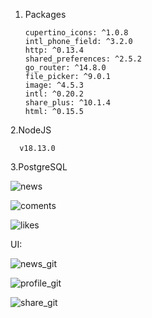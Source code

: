 1. Packages

       cupertino_icons: ^1.0.8
       intl_phone_field: ^3.2.0
       http: ^0.13.4
       shared_preferences: ^2.5.2
       go_router: ^14.8.0
       file_picker: ^9.0.1
       image: ^4.5.3
       intl: ^0.20.2
       share_plus: ^10.1.4
       html: ^0.15.5

2.NodeJS

      v18.13.0

3.PostgreSQL


  ![news](https://github.com/user-attachments/assets/53abaeb9-c6ea-4576-afbc-6f2e3dabbb09)

  ![coments](https://github.com/user-attachments/assets/133c8146-79c8-4d66-87c5-deda50eca289)

  ![likes](https://github.com/user-attachments/assets/ab26070a-c92a-457c-87e8-2cad0cc59219)

UI:

![news_git](https://github.com/user-attachments/assets/0817b66c-f645-4f5f-a799-e32d29b7e04c)


![profile_git](https://github.com/user-attachments/assets/37c42c9c-ffb9-47ac-9a86-a8f2be9df037)


![share_git](https://github.com/user-attachments/assets/56ad813d-41d5-43be-9f2e-f4db43d87602)




